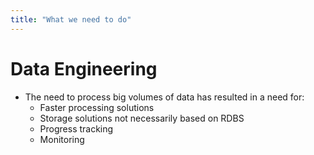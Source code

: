 ```yaml
---
title: "What we need to do"
---
```

# Data Engineering

* The need to process big volumes of data has resulted in a need for:
  - Faster processing solutions
  - Storage solutions not necessarily based on RDBS
  - Progress tracking
  - Monitoring
